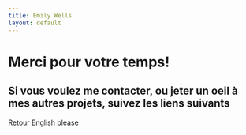 ```yaml
---
title: Emily Wells
layout: default
---
```

# Merci pour votre temps!

## Si vous voulez me contacter, ou jeter un oeil à mes autres projets, suivez les liens suivants 

<div class="sidenav">
    <a href='/fr'>Retour</a>
    <a href="/contact">English please</a>

</div>


<div id="platforms">
        <a href="mailto:eepwells@gmail.com"><i id='test' data-eva-fill="#000000" data-eva="email-outline" data-eva-height="96" data-eva-width="96" data-eva-animation="shake" data-eva-hover="false"></i></a>
        <a href="https://www.linkedin.com/in/emily-wells-957882133/"><i data-eva-fill="#000000" data-eva="linkedin-outline" data-eva-height="96" data-eva-width="96" data-eva-animation="shake" data-eva-hover="false"></i></a>
</div>

<script>
    eva.replace()
</script>